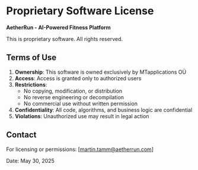 # Proprietary Software License

**AetherRun - AI-Powered Fitness Platform**

This is proprietary software. All rights reserved.

## Terms of Use

1. **Ownership**: This software is owned exclusively by MTapplications OÜ
2. **Access**: Access is granted only to authorized users
3. **Restrictions**: 
   - No copying, modification, or distribution
   - No reverse engineering or decompilation
   - No commercial use without written permission
4. **Confidentiality**: All code, algorithms, and business logic are confidential
5. **Violations**: Unauthorized use may result in legal action

## Contact

For licensing or permissions: [martin.tamm@aetherrun.com]

Date: May 30, 2025